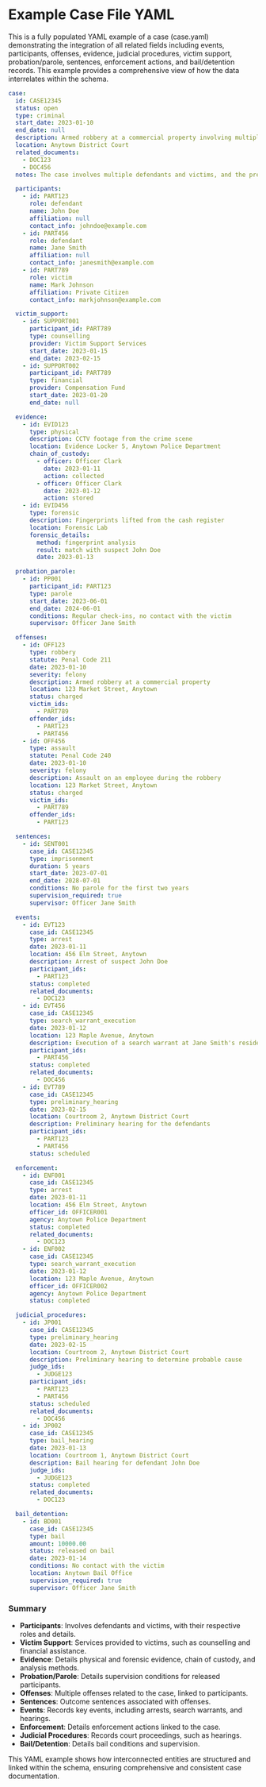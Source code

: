# Example Case File YAML 

This is a fully populated YAML example of a case (case.yaml) demonstrating the integration of all related fields including events, participants, offenses, evidence, judicial procedures, victim support, probation/parole, sentences, enforcement actions, and bail/detention records. This example provides a comprehensive view of how the data interrelates within the schema.

```yaml
case:
  id: CASE12345
  status: open
  type: criminal
  start_date: 2023-01-10
  end_date: null
  description: Armed robbery at a commercial property involving multiple suspects.
  location: Anytown District Court
  related_documents:
    - DOC123
    - DOC456
  notes: The case involves multiple defendants and victims, and the preliminary hearing is scheduled for the next month.

  participants:
    - id: PART123
      role: defendant
      name: John Doe
      affiliation: null
      contact_info: johndoe@example.com
    - id: PART456
      role: defendant
      name: Jane Smith
      affiliation: null
      contact_info: janesmith@example.com
    - id: PART789
      role: victim
      name: Mark Johnson
      affiliation: Private Citizen
      contact_info: markjohnson@example.com

  victim_support:
    - id: SUPPORT001
      participant_id: PART789
      type: counselling
      provider: Victim Support Services
      start_date: 2023-01-15
      end_date: 2023-02-15
    - id: SUPPORT002
      participant_id: PART789
      type: financial
      provider: Compensation Fund
      start_date: 2023-01-20
      end_date: null

  evidence:
    - id: EVID123
      type: physical
      description: CCTV footage from the crime scene
      location: Evidence Locker 5, Anytown Police Department
      chain_of_custody:
        - officer: Officer Clark
          date: 2023-01-11
          action: collected
        - officer: Officer Clark
          date: 2023-01-12
          action: stored
    - id: EVID456
      type: forensic
      description: Fingerprints lifted from the cash register
      location: Forensic Lab
      forensic_details:
        method: fingerprint analysis
        result: match with suspect John Doe
        date: 2023-01-13

  probation_parole:
    - id: PP001
      participant_id: PART123
      type: parole
      start_date: 2023-06-01
      end_date: 2024-06-01
      conditions: Regular check-ins, no contact with the victim
      supervisor: Officer Jane Smith

  offenses:
    - id: OFF123
      type: robbery
      statute: Penal Code 211
      date: 2023-01-10
      severity: felony
      description: Armed robbery at a commercial property
      location: 123 Market Street, Anytown
      status: charged
      victim_ids:
        - PART789
      offender_ids:
        - PART123
        - PART456
    - id: OFF456
      type: assault
      statute: Penal Code 240
      date: 2023-01-10
      severity: felony
      description: Assault on an employee during the robbery
      location: 123 Market Street, Anytown
      status: charged
      victim_ids:
        - PART789
      offender_ids:
        - PART123

  sentences:
    - id: SENT001
      case_id: CASE12345
      type: imprisonment
      duration: 5 years
      start_date: 2023-07-01
      end_date: 2028-07-01
      conditions: No parole for the first two years
      supervision_required: true
      supervisor: Officer Jane Smith

  events:
    - id: EVT123
      case_id: CASE12345
      type: arrest
      date: 2023-01-11
      location: 456 Elm Street, Anytown
      description: Arrest of suspect John Doe
      participant_ids: 
        - PART123
      status: completed
      related_documents:
        - DOC123
    - id: EVT456
      case_id: CASE12345
      type: search_warrant_execution
      date: 2023-01-12
      location: 123 Maple Avenue, Anytown
      description: Execution of a search warrant at Jane Smith's residence
      participant_ids:
        - PART456
      status: completed
      related_documents:
        - DOC456
    - id: EVT789
      case_id: CASE12345
      type: preliminary_hearing
      date: 2023-02-15
      location: Courtroom 2, Anytown District Court
      description: Preliminary hearing for the defendants
      participant_ids:
        - PART123
        - PART456
      status: scheduled

  enforcement:
    - id: ENF001
      case_id: CASE12345
      type: arrest
      date: 2023-01-11
      location: 456 Elm Street, Anytown
      officer_id: OFFICER001
      agency: Anytown Police Department
      status: completed
      related_documents:
        - DOC123
    - id: ENF002
      case_id: CASE12345
      type: search_warrant_execution
      date: 2023-01-12
      location: 123 Maple Avenue, Anytown
      officer_id: OFFICER002
      agency: Anytown Police Department
      status: completed

  judicial_procedures:
    - id: JP001
      case_id: CASE12345
      type: preliminary_hearing
      date: 2023-02-15
      location: Courtroom 2, Anytown District Court
      description: Preliminary hearing to determine probable cause
      judge_ids:
        - JUDGE123
      participant_ids:
        - PART123
        - PART456
      status: scheduled
      related_documents:
        - DOC456
    - id: JP002
      case_id: CASE12345
      type: bail_hearing
      date: 2023-01-13
      location: Courtroom 1, Anytown District Court
      description: Bail hearing for defendant John Doe
      judge_ids:
        - JUDGE123
      status: completed
      related_documents:
        - DOC123

  bail_detention:
    - id: BD001
      case_id: CASE12345
      type: bail
      amount: 10000.00
      status: released on bail
      date: 2023-01-14
      conditions: No contact with the victim
      location: Anytown Bail Office
      supervision_required: true
      supervisor: Officer Jane Smith

```

### Summary
- **Participants**: Involves defendants and victims, with their respective roles and details.
- **Victim Support**: Services provided to victims, such as counselling and financial assistance.
- **Evidence**: Details physical and forensic evidence, chain of custody, and analysis methods.
- **Probation/Parole**: Details supervision conditions for released participants.
- **Offenses**: Multiple offenses related to the case, linked to participants.
- **Sentences**: Outcome sentences associated with offenses.
- **Events**: Records key events, including arrests, search warrants, and hearings.
- **Enforcement**: Details enforcement actions linked to the case.
- **Judicial Procedures**: Records court proceedings, such as hearings.
- **Bail/Detention**: Details bail conditions and supervision.

This YAML example shows how interconnected entities are structured and linked within the schema, ensuring comprehensive and consistent case documentation.